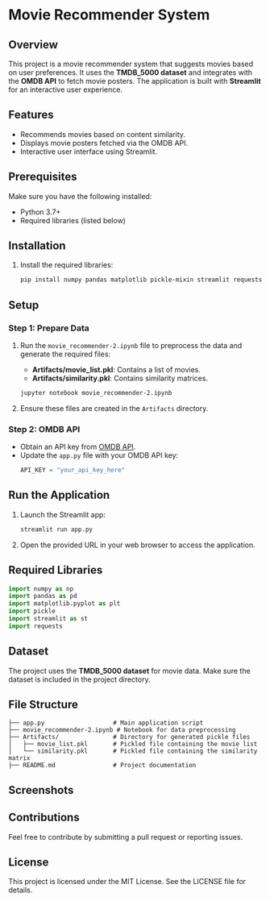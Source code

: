# Movie Recommender System

## Overview
This project is a movie recommender system that suggests movies based on user preferences. It uses the **TMDB_5000 dataset** and integrates with the **OMDB API** to fetch movie posters. The application is built with **Streamlit** for an interactive user experience.

## Features
- Recommends movies based on content similarity.
- Displays movie posters fetched via the OMDB API.
- Interactive user interface using Streamlit.

## Prerequisites
Make sure you have the following installed:
- Python 3.7+
- Required libraries (listed below)

## Installation
1. Install the required libraries:
    ```bash
    pip install numpy pandas matplotlib pickle-mixin streamlit requests
    ```

## Setup
### Step 1: Prepare Data
1. Run the `movie_recommender-2.ipynb` file to preprocess the data and generate the required files:
    - **Artifacts/movie_list.pkl**: Contains a list of movies.
    - **Artifacts/similarity.pkl**: Contains similarity matrices.
    
    ```bash
    jupyter notebook movie_recommender-2.ipynb
    ```

2. Ensure these files are created in the `Artifacts` directory.

### Step 2: OMDB API
- Obtain an API key from [OMDB API](http://www.omdbapi.com/).
- Update the `app.py` file with your OMDB API key:
  ```python
  API_KEY = "your_api_key_here"
  ```

## Run the Application
1. Launch the Streamlit app:
    ```bash
    streamlit run app.py
    ```

2. Open the provided URL in your web browser to access the application.

## Required Libraries
```python
import numpy as np
import pandas as pd
import matplotlib.pyplot as plt
import pickle
import streamlit as st
import requests
```

## Dataset
The project uses the **TMDB_5000 dataset** for movie data. Make sure the dataset is included in the project directory.

## File Structure
```
├── app.py                   # Main application script
├── movie_recommender-2.ipynb # Notebook for data preprocessing
├── Artifacts/               # Directory for generated pickle files
│   ├── movie_list.pkl       # Pickled file containing the movie list
│   └── similarity.pkl       # Pickled file containing the similarity matrix
├── README.md                # Project documentation
```

## Screenshots


## Contributions
Feel free to contribute by submitting a pull request or reporting issues.

## License
This project is licensed under the MIT License. See the LICENSE file for details.

